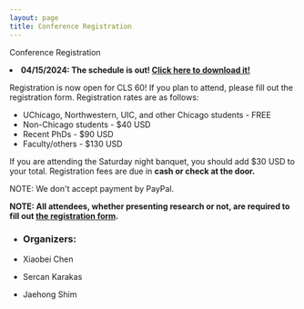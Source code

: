 ```yaml
---
layout: page
title: Conference Registration
---
```



Conference Registration
        <li><strong>04/15/2024: The schedule is out! <a href="https://github.com/Chicago-Linguistic-Society/cls/raw/master/CLS60_program-14%20(1).pdf" download>Click <strong>here</strong> to download it!</a></strong></li>


Registration is now open for CLS 60! If you plan to attend, please fill out the registration form. Registration rates are as follows:
- UChicago, Northwestern, UIC, and other Chicago students - FREE
- Non-Chicago students - $40 USD
- Recent PhDs - $90 USD
- Faculty/others - $130 USD

If you are attending the Saturday night banquet, you should add $30 USD to your total. Registration fees are due in **cash or check at the door.**

NOTE: We don't accept payment by PayPal.

<strong>NOTE: All attendees, whether presenting research or not, are required to fill out <a href="https://forms.gle/ruGQkiXba5Lyk9cFA">the registration form</a>.</strong>





<!--
<strong>Invited Speakers</strong>

- <a href="https://www.leibniz-zas.de/en/people/details/alexiadou-artemis/alexiadou-artemis/">Artemis Alexiadou</a> (ZAS Berlin, Humboldt University of Berlin)
- <a href="https://sites.lsa.umich.edu/beddor//">Patrice Beddor</a> (University of Michigan)
- <a href="https://www.ling.upenn.edu/~embick///">David Embick</a> (University of Pennsylvania)
- <a href="https://people.ucsc.edu/~farkas////">Donka Farkas</a> (University of California, Santa Cruz)
-  <a href="https://www.kaivonfintel.org/about///">Kai von Fintel</a> (Massachusetts Institute of Technology)
- <a href="https://lucian.uchicago.edu/blogs/grenoble//">Lenore Grenoble</a> (University of Chicago)
-->



- <h3>Organizers:</h3>

- Xiaobei Chen
- Sercan Karakas
- Jaehong Shim


<!--

# Program

The conference program can found here: [<a href="http://chicagolinguisticsociety.org/public/CLS_59_Schedule_Apr27.pdf">PDF</a>]. (Last Updated: April 27, 2023).

## Invited Talks

* Chris Kennedy - <a href="http://chicagolinguisticsociety.org/public/cls59_abstracts/kennedy.pdf">Zeroing in on exclusively exclusive content</a>
* Line Mikkelsen - Hyperraising in Kalaallisut
* Natalie Weber - Early prosodification but late metrification in Blackfoot verbs
* Prerna Nadathur - Causal dependence in actuality inferences: The implicativity of enough and too predicates
* Richard Compton - Disagreeing about agreement in Inuktitut
* Troy Messick - The locality of cross-clausal A-operations: A view from Telugu



-->


